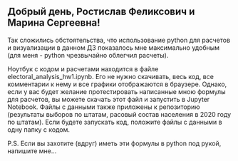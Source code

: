 ## Добрый день, Ростислав Феликсович и Марина Сергеевна!

Так сложились обстоятельства, что использование python для расчетов и визуализации в данном ДЗ показалось мне максимально удобным (для меня - python чрезвычайно облегчил расчеты).


Ноутбук с кодом и расчетами находится в файле electoral_analysis_hw1.ipynb.
Его не нужно скачивать, весь код, все комментарии к нему и все графики отображаются в браузере.
Однако, если у вас будет желание протестировать написанные мною формулы для расчетов, вы можете скачать этот файл и запустить в Jupyter Notebook.
Файлы с данными также приложены к репозиторию (результаты выборов по штатам, расовый состав населения в 2020 году по штатам).
Если будете запускать код, положите файлы с данными в одну папку с кодом.

P.S. Если вы захотите (вдруг) иметь эти формулы в python под рукой, напишите мне...
